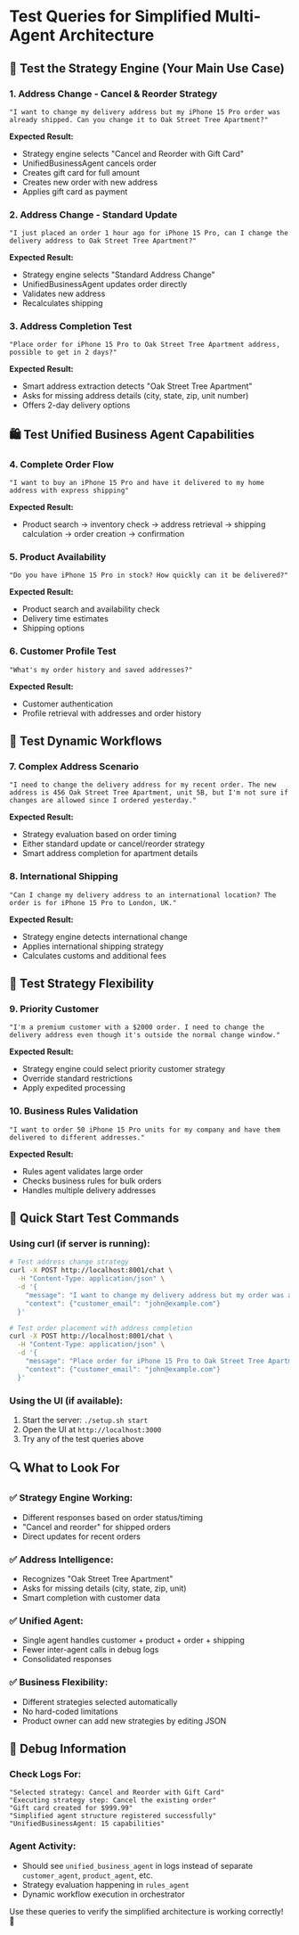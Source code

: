 # Test Queries for Simplified Multi-Agent Architecture

## 🎯 Test the Strategy Engine (Your Main Use Case)

### 1. **Address Change - Cancel & Reorder Strategy**
```
"I want to change my delivery address but my iPhone 15 Pro order was already shipped. Can you change it to Oak Street Tree Apartment?"
```
**Expected Result:**
- Strategy engine selects "Cancel and Reorder with Gift Card"
- UnifiedBusinessAgent cancels order
- Creates gift card for full amount
- Creates new order with new address
- Applies gift card as payment

### 2. **Address Change - Standard Update**
```
"I just placed an order 1 hour ago for iPhone 15 Pro, can I change the delivery address to Oak Street Tree Apartment?"
```
**Expected Result:**
- Strategy engine selects "Standard Address Change"
- UnifiedBusinessAgent updates order directly
- Validates new address
- Recalculates shipping

### 3. **Address Completion Test**
```
"Place order for iPhone 15 Pro to Oak Street Tree Apartment address, possible to get in 2 days?"
```
**Expected Result:**
- Smart address extraction detects "Oak Street Tree Apartment"
- Asks for missing address details (city, state, zip, unit number)
- Offers 2-day delivery options

## 🛍️ Test Unified Business Agent Capabilities

### 4. **Complete Order Flow**
```
"I want to buy an iPhone 15 Pro and have it delivered to my home address with express shipping"
```
**Expected Result:**
- Product search → inventory check → address retrieval → shipping calculation → order creation → confirmation

### 5. **Product Availability**
```
"Do you have iPhone 15 Pro in stock? How quickly can it be delivered?"
```
**Expected Result:**
- Product search and availability check
- Delivery time estimates
- Shipping options

### 6. **Customer Profile Test**
```
"What's my order history and saved addresses?"
```
**Expected Result:**
- Customer authentication
- Profile retrieval with addresses and order history

## 🔄 Test Dynamic Workflows

### 7. **Complex Address Scenario**
```
"I need to change the delivery address for my recent order. The new address is 456 Oak Street Tree Apartment, unit 5B, but I'm not sure if changes are allowed since I ordered yesterday."
```
**Expected Result:**
- Strategy evaluation based on order timing
- Either standard update or cancel/reorder strategy
- Smart address completion for apartment details

### 8. **International Shipping**
```
"Can I change my delivery address to an international location? The order is for iPhone 15 Pro to London, UK."
```
**Expected Result:**
- Strategy engine detects international change
- Applies international shipping strategy
- Calculates customs and additional fees

## 🧠 Test Strategy Flexibility

### 9. **Priority Customer**
```
"I'm a premium customer with a $2000 order. I need to change the delivery address even though it's outside the normal change window."
```
**Expected Result:**
- Strategy engine could select priority customer strategy
- Override standard restrictions
- Apply expedited processing

### 10. **Business Rules Validation**
```
"I want to order 50 iPhone 15 Pro units for my company and have them delivered to different addresses."
```
**Expected Result:**
- Rules agent validates large order
- Checks business rules for bulk orders
- Handles multiple delivery addresses

## 🚀 Quick Start Test Commands

### Using curl (if server is running):
```bash
# Test address change strategy
curl -X POST http://localhost:8001/chat \
  -H "Content-Type: application/json" \
  -d '{
    "message": "I want to change my delivery address but my order was already shipped",
    "context": {"customer_email": "john@example.com"}
  }'

# Test order placement with address completion
curl -X POST http://localhost:8001/chat \
  -H "Content-Type: application/json" \
  -d '{
    "message": "Place order for iPhone 15 Pro to Oak Street Tree Apartment, get in 2 days",
    "context": {"customer_email": "john@example.com"}
  }'
```

### Using the UI (if available):
1. Start the server: `./setup.sh start`
2. Open the UI at `http://localhost:3000` 
3. Try any of the test queries above

## 🔍 What to Look For

### ✅ **Strategy Engine Working:**
- Different responses based on order status/timing
- "Cancel and reorder" for shipped orders
- Direct updates for recent orders

### ✅ **Address Intelligence:**
- Recognizes "Oak Street Tree Apartment"
- Asks for missing details (city, state, zip, unit)
- Smart completion with customer data

### ✅ **Unified Agent:**
- Single agent handles customer + product + order + shipping
- Fewer inter-agent calls in debug logs
- Consolidated responses

### ✅ **Business Flexibility:**
- Different strategies selected automatically
- No hard-coded limitations
- Product owner can add new strategies by editing JSON

## 🐛 Debug Information

### Check Logs For:
```
"Selected strategy: Cancel and Reorder with Gift Card"
"Executing strategy step: Cancel the existing order"
"Gift card created for $999.99"
"Simplified agent structure registered successfully"
"UnifiedBusinessAgent: 15 capabilities"
```

### Agent Activity:
- Should see `unified_business_agent` in logs instead of separate `customer_agent`, `product_agent`, etc.
- Strategy evaluation happening in `rules_agent`
- Dynamic workflow execution in orchestrator

Use these queries to verify the simplified architecture is working correctly! 🎯